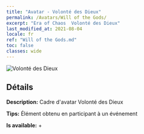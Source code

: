 ```yaml
---
title: "Avatar - Volonté des Dieux"
permalink: /Avatars/Will of the Gods/
excerpt: "Era of Chaos  Volonté des Dieux"
last_modified_at: 2021-08-04
locale: fr
ref: "Will of the Gods.md"
toc: false
classes: wide
---
```

 ![Volonté des Dieux](/images/a/avatarFrame_30.png)

## Détails

 **Description:** Cadre d'avatar Volonté des Dieux 

 **Tips:** Élément obtenu en participant à un événement 

 **Is available:**  + 

